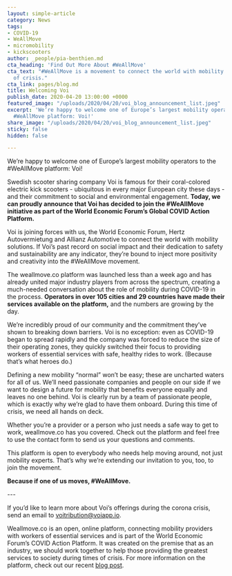 ```yaml
---
layout: simple-article
category: News
tags:
- COVID-19
- WeAllMove
- micromobility
- kickscooters
author: _people/pia-benthien.md
cta_heading: 'Find Out More About #WeAllMove'
cta_text: "#WeAllMove is a movement to connect the world with mobility during a time
  of crisis."
cta_link: pages/blog.md
title: Welcoming Voi
publish_date: 2020-04-20 13:00:00 +0000
featured_image: "/uploads/2020/04/20/voi_blog_announcement_list.jpeg"
excerpt: 'We’re happy to welcome one of Europe’s largest mobility operators to the
  #WeAllMove platform: Voi!'
share_image: "/uploads/2020/04/20/voi_blog_announcement_list.jpeg"
sticky: false
hidden: false

---
```

We’re happy to welcome one of Europe’s largest mobility operators to the #WeAllMove platform: Voi!

Swedish scooter sharing company Voi is famous for their coral-colored electric kick scooters - ubiquitous in every major European city these days - and their commitment to social and environmental engagement. **Today, we can proudly announce that Voi has decided to join the #WeAllMove initiative as part of the World Economic Forum’s Global COVID Action Platform.**

Voi is joining forces with us, the World Economic Forum, Hertz Autovermietung and Allianz Automotive to connect the world with mobility solutions. If Voi’s past record on social impact and their dedication to safety and sustainability are any indicator, they’re bound to inject more positivity and creativity into the #WeAllMove movement.

The weallmove.co platform was launched less than a week ago and has already united major industry players from across the spectrum, creating a much-needed conversation about the role of mobility during COVID-19 in the process. **Operators in over 105 cities and 29 countries have made their services available on the platform,** and the numbers are growing by the day.

We’re incredibly proud of our community and the commitment they’ve shown to breaking down barriers. Voi is no exception: even as COVID-19 began to spread rapidly and the company was forced to reduce the size of their operating zones, they quickly switched their focus to providing workers of essential services with safe, healthy rides to work. (Because that’s what heroes do.)

Defining a new mobility “normal” won’t be easy; these are uncharted waters for all of us. We’ll need passionate companies and people on our side if we want to design a future for mobility that benefits everyone equally and leaves no one behind. Voi is clearly run by a team of passionate people, which is exactly why we’re glad to have them onboard. During this time of crisis, we need all hands on deck.

Whether you’re a provider or a person who just needs a safe way to get to work, weallmove.co has you covered. Check out the platform and feel free to use the contact form to send us your questions and comments.

This platform is open to everybody who needs help moving around, not just mobility experts. That’s why we’re extending our invitation to you, too, to join the movement.

**Because if one of us moves, #WeAllMove.**

\---

If you’d like to learn more about Voi’s offerings during the corona crisis, send an email to voitribution@voiapp.io.

Weallmove.co is an open, online platform, connecting mobility providers with workers of essential services and is part of the World Economic Forum’s COVID Action Platform. It was created on the premise that as an industry, we should work together to help those providing the greatest services to society during times of crisis. For more information on the platform, check out our recent [blog post](https://www.wundermobility.com/blog/from-moving-people-to-starting-a-movement).
